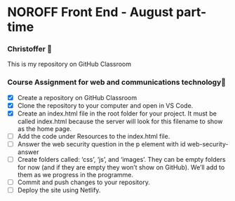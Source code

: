 # NOROFF Front End - August part-time
### Christoffer :vulcan_salute:

This is my repository on GitHub Classroom

### Course Assignment for web and communications technology:construction_worker:
- [x] Create a repository on GitHub Classroom
- [x] Clone the repository to your computer and open in VS Code.
- [x] Create an index.html file in the root folder for your project. It must be called index.html because the server will look for this filename to show as the home page.
- [ ] Add the code under Resources to the index.html file.
- [ ] Answer the web security question in the p element with id web-security-answer
- [ ] Create folders called: ‘css’, ‘js’, and ‘images’. They can be empty folders for now (and if they are empty they won’t show on GitHub). We’ll add to them as we progress in the programme.
- [ ] Commit and push changes to your repository.
- [ ] Deploy the site using Netlify.